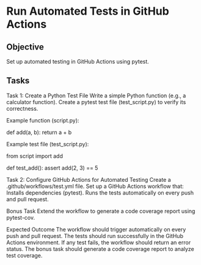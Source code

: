 # Run Automated Tests in GitHub Actions
## Objective
Set up automated testing in GitHub Actions using pytest.

## Tasks
Task 1: Create a Python Test File
Write a simple Python function (e.g., a calculator function).
Create a pytest test file (test_script.py) to verify its correctness.

Example function (script.py):

def add(a, b):
    return a + b

Example test file (test_script.py):

from script import add

def test_add():
    assert add(2, 3) == 5

Task 2: Configure GitHub Actions for Automated Testing
Create a .github/workflows/test.yml file.
Set up a GitHub Actions workflow that:
Installs dependencies (pytest).
Runs the tests automatically on every push and pull request.

Bonus Task
Extend the workflow to generate a code coverage report using pytest-cov.

Expected Outcome
The workflow should trigger automatically on every push and pull request.
The tests should run successfully in the GitHub Actions environment.
If any test fails, the workflow should return an error status.
The bonus task should generate a code coverage report to analyze test coverage.
